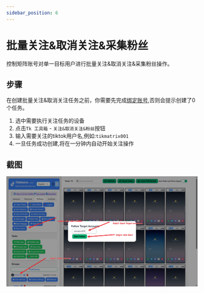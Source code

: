 ```yaml
---
sidebar_position: 6
---
```


# 批量关注&取消关注&采集粉丝

控制矩阵账号对单一目标用户进行批量关注&取消关注&采集粉丝操作。

## 步骤

在创建批量关注&取消关注任务之前，你需要先完成[绑定账号](create-a-account),否则会提示创建了0个任务。

1. 选中需要执行关注任务的设备
2. 点击`Tk 工具箱` - `关注&取消关注&粉丝`按钮
3. 输入需要关注的tiktok用户名,例如:`tikmatrix001`
4. 一旦任务成功创建,将在一分钟内自动开始关注操作

## 截图

![follow-1.png](../img/follow-1.png)
